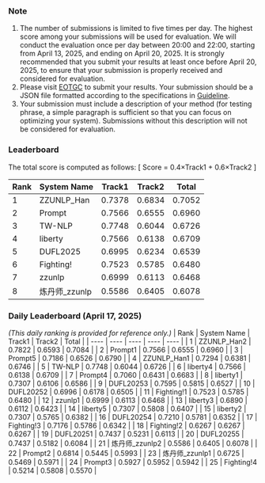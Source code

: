 ### Note
1. The number of submissions is limited to five times per day. The highest score among your submissions will be used for evaluation. We will conduct the evaluation once per day between 20:00 and 22:00, starting from April 13, 2025, and ending on April 20, 2025. It is strongly recommended that you submit your results at least once before April 20, 2025, to ensure that your submission is properly received and considered for evaluation.
2. Please visit [EOTGC](https://nlpcc2025eotgc.cubenlp.com) to submit your results. Your submission should be a JSON file formatted according to the specifications in [Guideline](https://github.com/cubenlp/EOTGC-2025NLPCC/blob/main/Task%20Guideline.md).
3. Your submission must include a description of your method (for testing phrase, a simple paragraph is sufficient so that you can focus on optimizing your system). Submissions without this description will not be considered for evaluation.

### Leaderboard
The total score is computed as follows:
\[ Score = 0.4×Track1 + 0.6×Track2 \]

| Rank | System Name | Track1 | Track2 | Total |
| ---- | ---- | ---- | ---- | ---- |
| 1 | ZZUNLP_Han | 0.7378 | 0.6834 | 0.7052 |
| 2 | Prompt | 0.7566 | 0.6555 | 0.6960 |
| 3 | TW-NLP | 0.7748 | 0.6044 | 0.6726 |
| 4 | liberty | 0.7566 | 0.6138 | 0.6709 |
| 5 | DUFL2025 | 0.6995 | 0.6234 | 0.6539 |
| 6 | Fighting! | 0.7523 | 0.5785 | 0.6480 |
| 7 | zzunlp | 0.6999 | 0.6113 | 0.6468 |
| 8 | 炼丹师_zzunlp | 0.5586 | 0.6405 | 0.6078 |

### Daily Leaderboard (April 17, 2025)
*(This daily ranking is provided for reference only.)*
| Rank | System Name | Track1 | Track2 | Total |
| ---- | ---- | ---- | ---- | ---- |
| 1 | ZZUNLP_Han2 | 0.7822 | 0.6593 | 0.7084 |
| 2 | Prompt1 | 0.7566 | 0.6555 | 0.6960 |
| 3 | Prompt5 | 0.7186 | 0.6526 | 0.6790 |
| 4 | ZZUNLP_Han1 | 0.7294 | 0.6381 | 0.6746 |
| 5 | TW-NLP | 0.7748 | 0.6044 | 0.6726 |
| 6 | liberty4 | 0.7566 | 0.6138 | 0.6709 |
| 7 | Prompt4 | 0.7060 | 0.6431 | 0.6683 |
| 8 | liberty1 | 0.7307 | 0.6106 | 0.6586 |
| 9 | DUFL20253 | 0.7595 | 0.5815 | 0.6527 |
| 10 | DUFL20252 | 0.6996 | 0.6178 | 0.6505 |
| 11 | Fighting!1 | 0.7523 | 0.5785 | 0.6480 |
| 12 | zzunlp1 | 0.6999 | 0.6113 | 0.6468 |
| 13 | liberty3 | 0.6890 | 0.6112 | 0.6423 |
| 14 | liberty5 | 0.7307 | 0.5808 | 0.6407 |
| 15 | liberty2 | 0.7307 | 0.5765 | 0.6382 |
| 16 | DUFL20254 | 0.7210 | 0.5781 | 0.6352 |
| 17 | Fighting!3 | 0.7176 | 0.5786 | 0.6342 |
| 18 | Fighting!2 | 0.6267 | 0.6267 | 0.6267 |
| 19 | DUFL20251 | 0.7437 | 0.5231 | 0.6113 |
| 20 | DUFL20255 | 0.7437 | 0.5182 | 0.6084 |
| 21 | 炼丹师_zzunlp2 | 0.5586 | 0.6405 | 0.6078 |
| 22 | Prompt2 | 0.6814 | 0.5445 | 0.5993 |
| 23 | 炼丹师_zzunlp1 | 0.6725 | 0.5469 | 0.5971 |
| 24 | Prompt3 | 0.5927 | 0.5952 | 0.5942 |
| 25 | Fighting!4 | 0.5214 | 0.5808 | 0.5570 |
